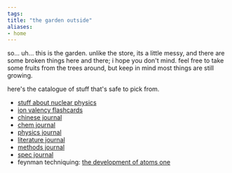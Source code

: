```yaml
---
tags: 
title: "the garden outside"
aliases:
- home
---
```


so... uh... this is the garden. unlike the store, its a little messy, and there are some broken things here and there; i hope you don't mind. feel free to take some fruits from the trees around, but keep in mind most things are still growing.

here's the catalogue of stuff that's safe to pick from.

- [stuff about nuclear physics](assets/Nuclear_Decay%20v2.pdf)
- [ion valency flashcards](assets/Chemistry%20Valency.apkg)
- [chinese journal](blessedLi.md)
- [chem journal](chemistree.md)
- [physics journal](chroniclesOfWaters.md)
- [literature journal](bookOfBooks.md)
- [methods journal](gannonLazyLessons.md)
- [spec journal](specialistStickmen.md)
- feynman techniquing: [the development of atoms one](developingAtoms1.md)
